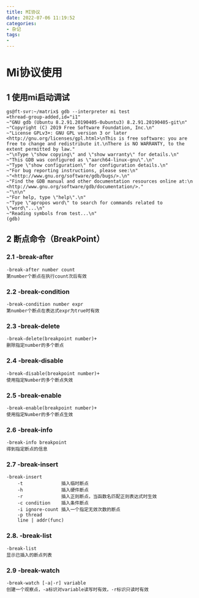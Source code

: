 ```yaml
---
title: MI协议
date: 2022-07-06 11:19:52
categories:
- 杂记
tags:
-
---
```


# Mi协议使用

## 1 使用mi启动调试

```shell
gs@ft-svr:~/matrix$ gdb --interpreter mi test
=thread-group-added,id="i1"
~"GNU gdb (Ubuntu 8.2.91.20190405-0ubuntu3) 8.2.91.20190405-git\n"
~"Copyright (C) 2019 Free Software Foundation, Inc.\n"
~"License GPLv3+: GNU GPL version 3 or later <http://gnu.org/licenses/gpl.html>\nThis is free software: you are free to change and redistribute it.\nThere is NO WARRANTY, to the extent permitted by law."
~"\nType \"show copying\" and \"show warranty\" for details.\n"
~"This GDB was configured as \"aarch64-linux-gnu\".\n"
~"Type \"show configuration\" for configuration details.\n"
~"For bug reporting instructions, please see:\n"
~"<http://www.gnu.org/software/gdb/bugs/>.\n"
~"Find the GDB manual and other documentation resources online at:\n    <http://www.gnu.org/software/gdb/documentation/>."
~"\n\n"
~"For help, type \"help\".\n"
~"Type \"apropos word\" to search for commands related to \"word\"...\n"
~"Reading symbols from test...\n"
(gdb)
```

## 2 断点命令（BreakPoint）

### 2.1 -break-after

```shell
-break-after number count
第number个断点在执行count次后有效
```

### 2.2 -break-condition

```shell
-break-condition number expr
第number个断点在表达式expr为true时有效
```

### 2.3 -break-delete

```shell
-break-delete(breakpoint number)+
删除指定number的多个断点
```

### 2.4 -break-disable

```shell
-break-disable(breakpoint number)+
使用指定Number的多个断点失效
```

### 2.5 -break-enable

```shell
-break-enable(breakpoint number)+
使用指定Number的多个断点生效
```

### 2.6 -break-info

```shell
-break-info breakpoint
得到指定断点的信息
```

### 2.7 -break-insert

```shell
-break-insert
	-t				插入临时断点
	-h				插入硬件断点
	-r				插入正则断点，当函数名匹配正则表达式时生效
	-c condition    插入条件断点
	-i ignore-count 插入一个指定无效次数的断点
	-p thread  		
	line | addr(func) 
```

### 2.8. -break-list

```shell
-break-list
显示已插入的断点列表
```

### 2.9 -break-watch

```shell
-break-watch [-a|-r] variable
创建一个观察点，-a标识对variable读写时有效，-r标识只读时有效
```

# 